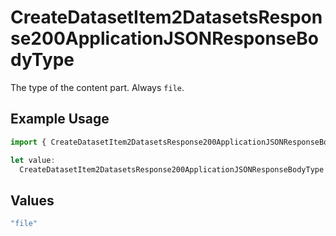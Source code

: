 # CreateDatasetItem2DatasetsResponse200ApplicationJSONResponseBodyType

The type of the content part. Always `file`.

## Example Usage

```typescript
import { CreateDatasetItem2DatasetsResponse200ApplicationJSONResponseBodyType } from "@orq-ai/node/models/operations";

let value:
  CreateDatasetItem2DatasetsResponse200ApplicationJSONResponseBodyType = "file";
```

## Values

```typescript
"file"
```